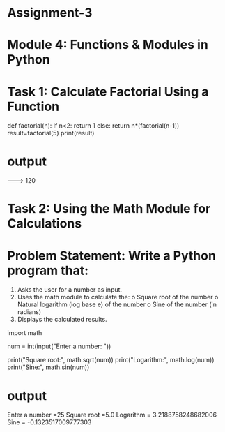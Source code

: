 # Assignment-3
# Module 4: Functions & Modules in Python 
# Task 1: Calculate Factorial Using a Function 
 def factorial(n):
    if n<2:
      return 1
    else:
         return n*(factorial(n-1))
result=factorial(5)
print(result)

# output 
---> 120
# Task 2: Using the Math Module for Calculations
 
# Problem Statement: Write a Python program that:
1.   Asks the user for a number as input.
2.   Uses the math module to calculate the:
o   Square root of the number
o   Natural logarithm (log base e) of the number
o   Sine of the number (in radians)
3.   Displays the calculated results.





import math

num = int(input("Enter a number: "))

print("Square root:", math.sqrt(num))
print("Logarithm:", math.log(num))
print("Sine:", math.sin(num))

# output 
Enter a number =25
Square root =5.0
Logarithm = 3.2188758248682006
Sine = -0.1323517009777303
